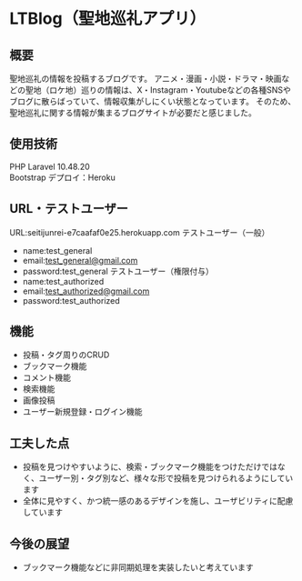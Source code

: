 # LTBlog（聖地巡礼アプリ）

## 概要
聖地巡礼の情報を投稿するブログです。
アニメ・漫画・小説・ドラマ・映画などの聖地（ロケ地）巡りの情報は、X・Instagram・Youtubeなどの各種SNSやブログに散らばっていて、情報収集がしにくい状態となっています。
そのため、聖地巡礼に関する情報が集まるブログサイトが必要だと感じました。

## 使用技術
PHP
Laravel 10.48.20<br>
Bootstrap
デプロイ：Heroku

## URL・テストユーザー
URL:seitijunrei-e7caafaf0e25.herokuapp.com
テストユーザー（一般）
- name:test_general
- email:test_general@gmail.com
- password:test_general
テストユーザー（権限付与）
- name:test_authorized
- email:test_authorized@gmail.com
- password:test_authorized

## 機能
- 投稿・タグ周りのCRUD
- ブックマーク機能
- コメント機能
- 検索機能
- 画像投稿
- ユーザー新規登録・ログイン機能

## 工夫した点
- 投稿を見つけやすいように、検索・ブックマーク機能をつけただけではなく、ユーザー別・タグ別など、様々な形で投稿を見つけられるようにしています
- 全体に見やすく、かつ統一感のあるデザインを施し、ユーザビリティに配慮しています

## 今後の展望
- ブックマーク機能などに非同期処理を実装したいと考えています
